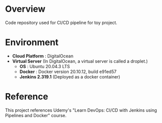 # Overview
Code repository used for CI/CD pipeline for toy project.

# Environment
- **Cloud Platform** : DigitalOcean
- **Virtual Server** (In DigitalOcean, a virtual server is called a droplet.)
  - **OS** : Ubuntu 20.04.3 LTS
  - **Docker** : Docker version 20.10.12, build e91ed57
  - **Jenkins 2.319.1** (Deployed as a docker container)

# Reference
This project references Udemy's "Learn DevOps: CI/CD with Jenkins using Pipelines and Docker" course.
